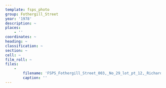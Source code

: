 ```yaml
---
template: fsps_photo
group: Fothergill_Street
year: '1978'
description: ~
places:
    - ''
coordinates: ~
heading: ~
classification: ~
section: ~
cell: ~
film_roll: ~
files:
    -
        filename: 'FSPS_Fothergill_Street_003,_No_29_lot_pt_12,_Richard_William_and_Patience_Hook,_9-8-F,_1978.png'
        caption: ''
---
```

